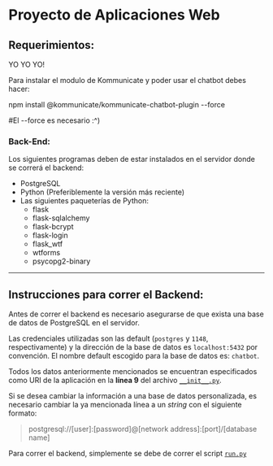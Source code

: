 # Proyecto de Aplicaciones Web
## Requerimientos:
YO YO YO!

Para instalar el modulo de Kommunicate y poder usar el chatbot debes hacer: 

npm install @kommunicate/kommunicate-chatbot-plugin --force

#El --force es necesario :^)

### Back-End:
Los siguientes programas deben de estar instalados en el servidor donde se correrá el backend:
- PostgreSQL
- Python (Preferiblemente la versión más reciente)
- Las siguientes paqueterías de Python:
  - flask
  - flask-sqlalchemy
  - flask-bcrypt
  - flask-login
  - flask_wtf
  - wtforms
  - psycopg2-binary
***

## Instrucciones para correr el Backend:
Antes de correr el backend es necesario asegurarse de que exista una base de datos de PostgreSQL en el servidor.

Las credenciales utilizadas son las default (`postgres` y `1148`, respectivamente) y la dirección de la base de datos es `localhost:5432` por convención. El nombre default escogido para la base de datos es: `chatbot`.

Todos los datos anteriormente mencionados  se encuentran especificados como URI de la aplicación en la **línea 9** del archivo [`__init__.py`](backend/chatbot_back/__init__.py).

Si se desea cambiar la información a una base de datos personalizada, es necesario cambiar la ya mencionada línea a un *string* con el siguiente formato:
>postgresql://[user]:[password]@[network address]:[port]/[database name]

Para correr el backend, simplemente se debe de correr el script [`run.py`](backend/run.py)
